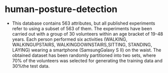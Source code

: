 # human-posture-detection
- This database contains 563 attributes, but all published experiments refer to using a subset of 563 of them. The experiments have been carried out with a group of 30 volunteers within an age bracket of 19-48 years. Each person performed six activities (WALKING, WALKINGUPSTAIRS, WALKINGDOWNSTAIRS,SITTING, STANDING, LAYING) wearing a smartphone (SamsungGalaxy S II) on the waist. The obtained dataset has been randomly partitioned into two sets, where 70% of the volunteers was selected for generating the training data and 30%the test data.
